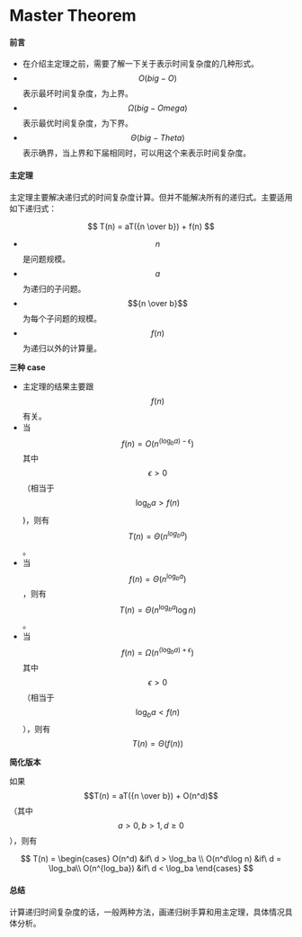 # Master Theorem

#### 前言

* 在介绍主定理之前，需要了解一下关于表示时间复杂度的几种形式。
* $$O(big-O)$$ 表示最坏时间复杂度，为上界。
* $$\Omega(big-Omega)$$ 表示最优时间复杂度，为下界。
* $$\Theta(big-Theta)$$ 表示确界，当上界和下届相同时，可以用这个来表示时间复杂度。

#### 主定理

主定理主要解决递归式的时间复杂度计算。但并不能解决所有的递归式。主要适用如下递归式：

$$
T(n) = aT({n \over b}) + f(n)
$$

* $$n$$ 是问题规模。
* $$a$$ 为递归的子问题。
* $${n \over b}$$ 为每个子问题的规模。
* $$f(n)$$ 为递归以外的计算量。

**三种 case**

* 主定理的结果主要跟 $$f(n)$$ 有关。
* 当 $$f(n) = O(n^{(\log_ba) - \epsilon})$$ 其中 $$\epsilon > 0$$ （相当于 $$\log_ba > f(n)$$)，则有 $$T(n) = \Theta(n^{log_ba})$$。
* 当 $$f(n) = \Theta(n^{\log_ba})$$，则有$$T(n) = \Theta(n^{\log_ba}\log n)$$。
* 当 $$f(n) = \Omega(n^{(\log_ba) + \epsilon})$$ 其中 $$\epsilon > 0$$ （相当于$$\log_ba < f(n)$$），则有 $$T(n) = \Theta(f(n))$$

**简化版本**

如果 $$T(n) = aT({n \over b}) + O(n^d)$$（其中 $$a > 0, b > 1, d \ge 0$$），则有

$$
T(n) = \begin{cases} O(n^d) &if\ d > \log_ba \\ O(n^d\log n) &if\ d = \log_ba\\ O(n^{log_ba}) &if\ d < \log_ba \end{cases}
$$

#### 总结

计算递归时间复杂度的话，一般两种方法，画递归树手算和用主定理，具体情况具体分析。
